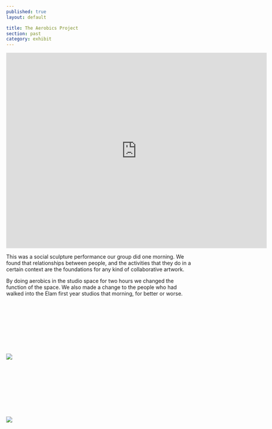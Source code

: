 ```yaml
---
published: true
layout: default

title: The Aerobics Project
section: past
category: exhibit
---
```


<iframe src="https://player.vimeo.com/video/109419220?color=ffffff&portrait=0" width="700" height="525" frameborder="0" webkitallowfullscreen mozallowfullscreen allowfullscreen></iframe>

This was a social sculpture performance our group did one morning. We found that relationships between people, and the activities that they do in a certain context are the foundations for any kind of collaborative artwork.

By doing aerobics in the studio space for two hours we changed the function of the space. We also made a change to the people who had walked into the Elam first year studios that morning, for better or worse.
<br><br>
<br><br>
<br><br>
<br><br>
<br><br>
<img src="https://farm1.staticflickr.com/551/17971277464_e0b42536d8_z.jpg">
<br><br>
<br><br>
<br><br>
<br><br>
<br><br>
<img src="https://farm1.staticflickr.com/269/18567541156_0690ca7d98_z.jpg">
